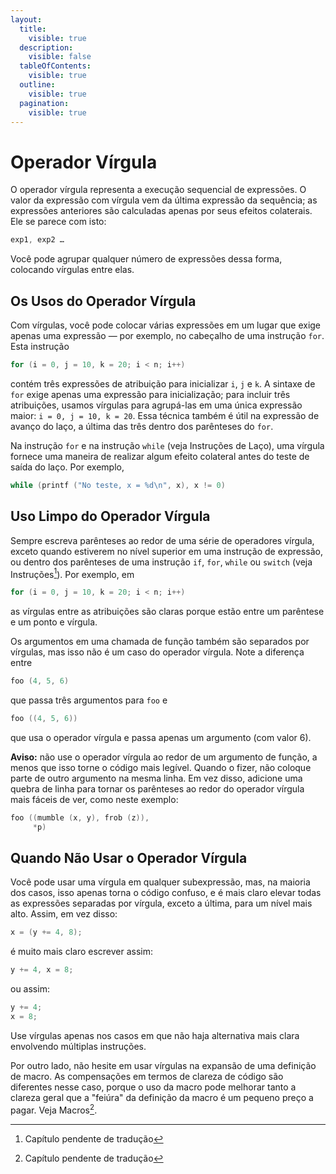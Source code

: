 ```yaml
---
layout:
  title:
    visible: true
  description:
    visible: false
  tableOfContents:
    visible: true
  outline:
    visible: true
  pagination:
    visible: true
---
```


# Operador Vírgula

O operador vírgula representa a execução sequencial de expressões. O valor da expressão com vírgula vem da última expressão da sequência; as expressões anteriores são calculadas apenas por seus efeitos colaterais. Ele se parece com isto:

```c
exp1, exp2 …
```

Você pode agrupar qualquer número de expressões dessa forma, colocando vírgulas entre elas.

## Os Usos do Operador Vírgula

Com vírgulas, você pode colocar várias expressões em um lugar que exige apenas uma expressão — por exemplo, no cabeçalho de uma instrução `for`. Esta instrução

```c
for (i = 0, j = 10, k = 20; i < n; i++)
```

contém três expressões de atribuição para inicializar `i`, `j` e `k`. A sintaxe de `for` exige apenas uma expressão para inicialização; para incluir três atribuições, usamos vírgulas para agrupá-las em uma única expressão maior: `i = 0, j = 10, k = 20`. Essa técnica também é útil na expressão de avanço do laço, a última das três dentro dos parênteses do `for`.

Na instrução `for` e na instrução `while` (veja Instruções de Laço), uma vírgula fornece uma maneira de realizar algum efeito colateral antes do teste de saída do laço. Por exemplo,

```c
while (printf ("No teste, x = %d\n", x), x != 0)
```

## Uso Limpo do Operador Vírgula

Sempre escreva parênteses ao redor de uma série de operadores vírgula, exceto quando estiverem no nível superior em uma instrução de expressão, ou dentro dos parênteses de uma instrução `if`, `for`, `while` ou `switch` (veja Instruções[^1]). Por exemplo, em

```c
for (i = 0, j = 10, k = 20; i < n; i++)
```

as vírgulas entre as atribuições são claras porque estão entre um parêntese e um ponto e vírgula.

Os argumentos em uma chamada de função também são separados por vírgulas, mas isso não é um caso do operador vírgula. Note a diferença entre

```c
foo (4, 5, 6)
```

que passa três argumentos para `foo` e

```c
foo ((4, 5, 6))
```

que usa o operador vírgula e passa apenas um argumento (com valor 6).

**Aviso:** não use o operador vírgula ao redor de um argumento de função, a menos que isso torne o código mais legível. Quando o fizer, não coloque parte de outro argumento na mesma linha. Em vez disso, adicione uma quebra de linha para tornar os parênteses ao redor do operador vírgula mais fáceis de ver, como neste exemplo:

```c
foo ((mumble (x, y), frob (z)),
     *p)
```

## Quando Não Usar o Operador Vírgula

Você pode usar uma vírgula em qualquer subexpressão, mas, na maioria dos casos, isso apenas torna o código confuso, e é mais claro elevar todas as expressões separadas por vírgula, exceto a última, para um nível mais alto. Assim, em vez disso:

```c
x = (y += 4, 8);
```

é muito mais claro escrever assim:

```c
y += 4, x = 8;
```

ou assim:

```c
y += 4;
x = 8;
```

Use vírgulas apenas nos casos em que não haja alternativa mais clara envolvendo múltiplas instruções.

Por outro lado, não hesite em usar vírgulas na expansão de uma definição de macro. As compensações em termos de clareza de código são diferentes nesse caso, porque o uso da macro pode melhorar tanto a clareza geral que a "feiúra" da definição da macro é um pequeno preço a pagar. Veja Macros[^2].

[^1]: Capítulo pendente de tradução

[^2]: Capítulo pendente de tradução
